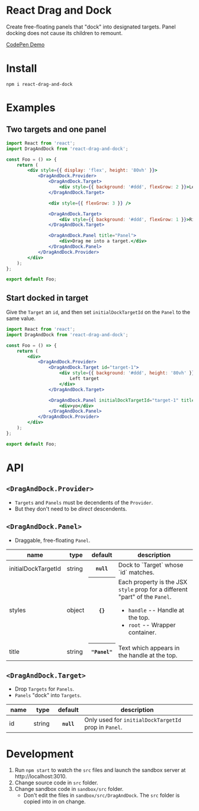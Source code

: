 # React Drag and Dock

Create free-floating panels that "dock" into designated targets. Panel docking does not cause its children to remount.

[CodePen Demo](https://codepen.io/goodoldneon/pen/WPraLE)

# Install

`npm i react-drag-and-dock`

# Examples

## Two targets and one panel

```jsx
import React from 'react';
import DragAndDock from 'react-drag-and-dock';

const Foo = () => {
    return (
        <div style={{ display: 'flex', height: '80vh' }}>
            <DragAndDock.Provider>
                <DragAndDock.Target>
                    <div style={{ background: '#ddd', flexGrow: 2 }}>Left target</div>
                </DragAndDock.Target>

                <div style={{ flexGrow: 3 }} />

                <DragAndDock.Target>
                    <div style={{ background: '#ddd', flexGrow: 1 }}>Right target</div>
                </DragAndDock.Target>

                <DragAndDock.Panel title="Panel">
                    <div>Drag me into a target.</div>
                </DragAndDock.Panel>
            </DragAndDock.Provider>
        </div>
    );
};

export default Foo;
```

## Start docked in target

Give the `Target` an `id`, and then set `initialDockTargetId` on the `Panel` to the same value.

```jsx
import React from 'react';
import DragAndDock from 'react-drag-and-dock';

const Foo = () => {
    return (
        <div>
            <DragAndDock.Provider>
                <DragAndDock.Target id="target-1">
                    <div style={{ background: '#ddd', height: '80vh' }}>
                        Left target
                    </div>
                </DragAndDock.Target>

                <DragAndDock.Panel initialDockTargetId="target-1" title="Panel">
                    <div>yo</div>
                </DragAndDock.Panel>
            </DragAndDock.Provider>
        </div>
    );
};

export default Foo;
```

# API

## `<DragAndDock.Provider>`

-   `Targets` and `Panels` must be decendents of the `Provider`.
-   But they don't need to be _direct_ descendents.

## `<DragAndDock.Panel>`

-   Draggable, free-floating `Panel`.

<table class="table table-bordered table-striped">
    <thead>
    <tr>
        <th style="width: 50px;">name</th>
        <th style="width: 50px;">type</th>
        <th>default</th>
        <th>description</th>
    </tr>
    </thead>
    <tbody>
      <tr>
          <td>initialDockTargetId</td>
          <td>string</td>
          <th><code>null</code></th>
          <td>Dock to `Target` whose `id` matches.</td>
      </tr>
      <tr>
        <td>styles</td>
        <td>object</td>
        <th><code>{}</code></th>
        <td>
            Each property is the JSX <code>style</code> prop for a different "part" of the <code>Panel</code>.
            <ul>
                <li><code>handle</code> -- Handle at the top.
                <li><code>root</code> -- Wrapper container.
            </ul>
        </td>
      </tr>
      <tr>
          <td>title</td>
          <td>string</td>
          <th><code>"Panel"</code></th>
          <td>Text which appears in the handle at the top.</td>
      </tr>
    </tbody>
</table>

## `<DragAndDock.Target>`

-   Drop `Targets` for `Panels`.
-   `Panels` "dock" into `Targets`.

<table class="table table-bordered table-striped">
    <thead>
    <tr>
        <th style="width: 50px;">name</th>
        <th style="width: 50px;">type</th>
        <th>default</th>
        <th>description</th>
    </tr>
    </thead>
    <tbody>
      <tr>
          <td>id</td>
          <td>string</td>
          <th><code>null</code></th>
          <td>Only used for <code>initialDockTargetId</code> prop in <code>Panel</code>.</td>
      </tr>
    </tbody>
</table>

# Development

1. Run `npm start` to watch the `src` files and launch the sandbox server at http://localhost:3010.
2. Change source code in `src` folder.
3. Change sandbox code in `sandbox/src` folder.
   - Don't edit the files in `sandbox/src/DragAndDock`. The `src` folder is copied into in on change.